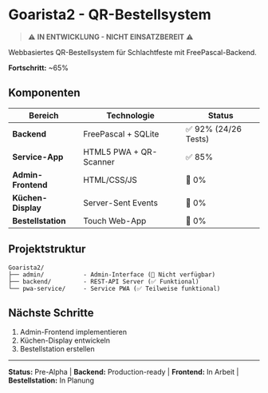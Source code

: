 # Goarista2 - QR-Bestellsystem

> ⚠️ **IN ENTWICKLUNG - NICHT EINSATZBEREIT** ⚠️

Webbasiertes QR-Bestellsystem für Schlachtfeste mit FreePascal-Backend.

**Fortschritt:** ~65%

## Komponenten

| Bereich | Technologie | Status |
|---------|-------------|--------|
| **Backend** | FreePascal + SQLite | ✅ 92% (24/26 Tests) |
| **Service-App** | HTML5 PWA + QR-Scanner | ✅ 85% |
| **Admin-Frontend** | HTML/CSS/JS | 🔴 0% |
| **Küchen-Display** | Server-Sent Events | 🔴 0% |
| **Bestellstation** | Touch Web-App | 🔴 0% |

## Projektstruktur

```
Goarista2/
├── admin/           - Admin-Interface (🔴 Nicht verfügbar)
├── backend/         - REST-API Server (✅ Funktional)
└── pwa-service/     - Service PWA (✅ Teilweise funktional)
```

## Nächste Schritte

1. Admin-Frontend implementieren
2. Küchen-Display entwickeln  
3. Bestellstation erstellen

---

**Status:** Pre-Alpha | **Backend:** Production-ready | **Frontend:** In Arbeit | **Bestellstation:** In Planung
